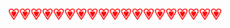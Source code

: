 <pre style="color: red; font-size: 2rem; overflow: hidden; margin-top: 1rem; margin-bottom: 0px; background: transparent; text-align:center; ">💗💗💗💗💗💗💗💗💗💗💗💗💗💗💗💗💗💗💗</pre>
 <valine></valine>

